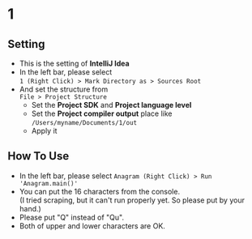 # 1

## Setting
- This is the setting of **IntelliJ Idea**
- In the left bar, please select  
`1 (Right Click) > Mark Directory as > Sources Root`
- And set the structure from  
`File > Project Structure`
  - Set the **Project SDK** and **Project language level**
  - Set the **Project compiler output** place like  
    `/Users/myname/Documents/1/out`
  - Apply it

## How To Use
- In the left bar, please select  `Anagram (Right Click) > Run 'Anagram.main()'`
- You can put the 16 characters from the console.  
  (I tried scraping, but it can't run properly yet. So please put by your hand.)
- Please put "Q" instead of "Qu".
- Both of upper and lower characters are OK.
